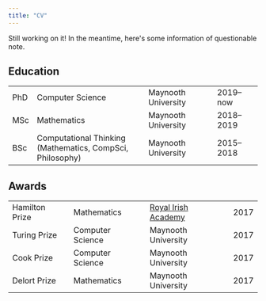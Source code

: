 ```yaml
---
title: "CV"
---
```


Still working on it! In the meantime, here's some information of questionable note.

## Education

<table>
<tbody>
<tr>
<td>PhD</td>
<td>Computer Science</td>
<td>Maynooth University</td>
<td>2019–now</td>
</tr>
<tr>
<td>MSc</td>
<td>Mathematics</td>
<td>Maynooth University</td>
<td>2018–2019</td>
</tr>
<tr>
<td>BSc</td>
<td>Computational Thinking<br/>(Mathematics, CompSci, Philosophy)</td>
<td>Maynooth University</td>
<td>2015–2018</td>
</tr>
</tbody>
</table>


## Awards

<table>
<tbody>
  <tr>
    <td>Hamilton Prize</td>
    <td>Mathematics</td>
    <td><a href="https://www.ria.ie/grants-awards/prizes/hamilton-prize-mathematics">Royal Irish Academy</a></td>
    <td>2017</td>
  </tr>
  <tr>
    <td>Turing Prize</td>
    <td>Computer Science</td>
    <td>Maynooth University</td>
    <td>2017</td>
  </tr>
  <tr>
    <td>Cook Prize</td>
    <td>Computer Science</td>
    <td>Maynooth University</td>
    <td>2017</td>
  </tr>
  <tr>
    <td>Delort Prize</td>
    <td>Mathematics</td>
    <td>Maynooth University</td>
    <td>2017</td>
  </tr>
</tbody>
</table>
